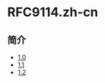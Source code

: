 # RFC9114.zh-cn

## 简介
* [1.0](Section01/1.0.md)
* [1.1](Section01/1.1.md)
* [1.2](Section01/1.2.md)












